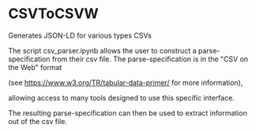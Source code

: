 # CSVToCSVW
Generates JSON-LD for various types CSVs

The script csv_parser.ipynb allows the user to
construct a parse-specification from their csv file.
The parse-specification is in the "CSV on the Web" format

(see https://www.w3.org/TR/tabular-data-primer/ for more information),

allowing access to many tools designed to use this specific interface.

The resulting parse-specification can then be used to extract information
out of the csv file.



